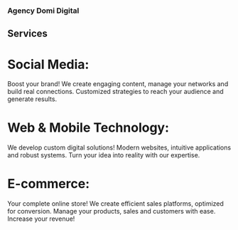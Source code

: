 ### Agency Domi Digital

## Services
# Social Media:

Boost your brand! We create engaging content, manage your networks and build real connections. Customized strategies to reach your audience and generate results.

# Web & Mobile Technology:

We develop custom digital solutions! Modern websites, intuitive applications and robust systems. Turn your idea into reality with our expertise.

# E-commerce:

Your complete online store! We create efficient sales platforms, optimized for conversion. Manage your products, sales and customers with ease. Increase your revenue!